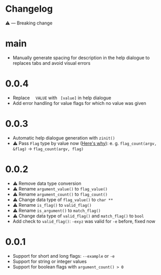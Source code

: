 # Changelog

⚠️  — Breaking change

# main

- Manually generate spacing for description in the help dialogue to replaces tabs and avoid visual errors

# 0.0.4

- Replace `  VALUE` with ` [value]` in help dialogue
- Add error handling for value flags for which no value was given

# 0.0.3

- Automatic help dialogue generation with `zinit()`
- ⚠️ Pass `Flag` type by value now ([Here's why](https://austinmorlan.com/posts/pass_by_value_vs_pointer/)): e. g. `flag_count(argv, &flag)` -> `flag_count(argv, flag)`

# 0.0.2

- ⚠️ Remove data type conversion
- ⚠️ Rename `argument_value()` to `flag_value()`
- ⚠️ Rename `argument_count()` to `flag_count()`
- ⚠️ Change data type of `flag_value()` to `char **`
- ⚠️ Rename `is_flag()` to `valid_flag()`
- ⚠️ Rename `is_argument()` to `match_flag()`
- ⚠️ Change data type of `valid_flag()` and `match_flag()` to `bool`
- Add check to `valid_flag()`: `-exyz` was valid for `-e` before, fixed now

# 0.0.1

- Support for short and long flags: `--example` or `-e`
- Support for string or integer values
- Support for boolean flags with `argument_count() > 0`
